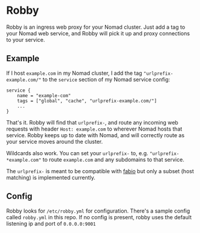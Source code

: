 # Robby

Robby is an ingress web proxy for your Nomad cluster.
Just add a tag to your Nomad web service, and Robby will pick it up and proxy connections to your service.

## Example

If I host `example.com` in my Nomad cluster, I add the tag `"urlprefix-example.com/"` to the `service` section
of my Nomad service config:
```
service {
    name = "example-com"
    tags = ["global", "cache", "urlprefix-example.com/"]
    ...
}
```

That's it. Robby will find that `urlprefix-`, and route any incoming web requests with header `Host: example.com` to wherever Nomad hosts that service. Robby keeps up to date with Nomad, and will correctly route as your service moves around the cluster.

Wildcards also work. You can set your `urlprefix-` to, e.g. `"urlprefix-*example.com"` to route `example.com` and any subdomains to that service.

The `urlprefix-` is meant to be compatible with [fabio](https://github.com/fabiolb/fabio) but only a subset (host matching) is implemented currently.


## Config
Robby looks for `/etc/robby.yml` for configuration. There's a sample config called `robby.yml` in this repo.
If no config is present, robby uses the default listening ip and port of `0.0.0.0:9001`